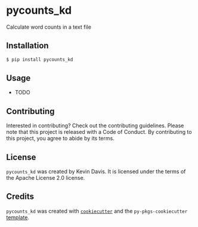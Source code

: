 # pycounts_kd

Calculate word counts in a text file

## Installation

```bash
$ pip install pycounts_kd
```

## Usage

- TODO

## Contributing

Interested in contributing? Check out the contributing guidelines. Please note that this project is released with a Code of Conduct. By contributing to this project, you agree to abide by its terms.

## License

`pycounts_kd` was created by Kevin Davis. It is licensed under the terms of the Apache License 2.0 license.

## Credits

`pycounts_kd` was created with [`cookiecutter`](https://cookiecutter.readthedocs.io/en/latest/) and the `py-pkgs-cookiecutter` [template](https://github.com/py-pkgs/py-pkgs-cookiecutter).
